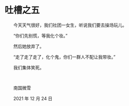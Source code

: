 # 吐槽之五

　　今天天气很好，我们社团一女生，听说我们要去操场玩儿。

　　“你们先别慌，等我化个妆。”

　　然后她放弃了。

　　“走了走了走了，化个鬼，你们一群人不配让我带妆。”

　　我们集体笑死。

<br />

　　南国微雪

　　2021 年 12 月 24 日